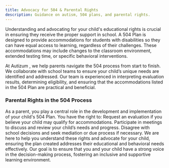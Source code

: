 ```yaml
---
title: Advocacy for 504 & Parental Rights
description: Guidance on autism, 504 plans, and parental rights.
---
```

Understanding and advocating for your child's educational rights is crucial in ensuring they receive the proper support in school. A 504 Plan is designed to provide accommodations for students with disabilities so they can have equal access to learning, regardless of their challenges. These accommodations may include changes to the classroom environment, extended testing time, or specific behavioral interventions.

At Autizum , we help parents navigate the 504 process from start to finish. We collaborate with school teams to ensure your child’s unique needs are identified and addressed. Our team is experienced in interpreting evaluation results, determining eligibility, and ensuring that the accommodations listed in the 504 Plan are practical and beneficial.

### Parental Rights in the 504 Process

As a parent, you play a central role in the development and implementation of your child's 504 Plan. You have the right to:
Request an evaluation if you believe your child may qualify for accommodations.
Participate in meetings to discuss and review your child’s needs and progress.
Disagree with school decisions and seek mediation or due process if necessary.
We are here to help you understand these rights and advocate for your child, ensuring the plan created addresses their educational and behavioral needs effectively. Our goal is to ensure that you and your child have a strong voice in the decision-making process, fostering an inclusive and supportive learning environment.
